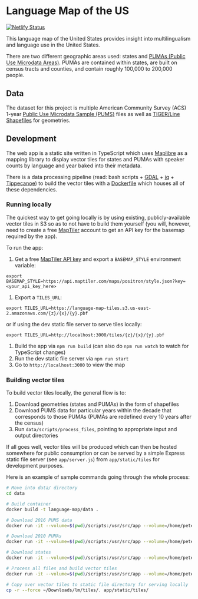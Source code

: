 # Language Map of the US
[![Netlify Status](https://api.netlify.com/api/v1/badges/10213b7f-0e91-4247-ade2-48b7d3dfcf5e/deploy-status)](https://app.netlify.com/sites/sweet-dodol-bd59bc/deploys)

This language map of the United States provides insight into multilingualism and language use in the United States.

There are two different geographic areas used: states and [PUMAs (Public Use Microdata Areas)](https://www.census.gov/geo/reference/puma.html). PUMAs are contained within states, are built on census tracts and counties, and contain roughly 100,000 to 200,000 people.

## Data

The dataset for this project is multiple American Community Survey (ACS) 1-year [Public Use Microdata Sample (PUMS)](https://www.census.gov/programs-surveys/acs/microdata.html) files as well as [TIGER/Line Shapefiles](https://www.census.gov/geographies/mapping-files/time-series/geo/tiger-line-file.html) for geometries.

## Development

The web app is a static site written in TypeScript which uses [Maplibre](https://maplibre.org/) as a mapping library to display vector tiles for states and PUMAs with speaker counts by language and year baked into their metadata.

There is a data processing pipeline (read: bash scripts + [GDAL](https://gdal.org/) + [jq](https://stedolan.github.io/jq/) + [Tippecanoe](https://github.com/mapbox/tippecanoe)) to build the vector tiles with a [Dockerfile](./data/Dockerfile) which houses all of these dependencies. 

### Running locally

The quickest way to get going locally is by using existing, publicly-available vector tiles in S3 so as to not have to build them yourself (you will, however, need to create a free [MapTiler](https://www.maptiler.com/) account to get an API key for the basemap required by the app).

To run the app:

1. Get a free [MapTiler API key](https://cloud.maptiler.com/account/keys/) and export a `BASEMAP_STYLE` environment variable:
  ```
  export BASEMAP_STYLE=https://api.maptiler.com/maps/positron/style.json?key=<your_api_key_here>
  ```
1. Export a `TILES_URL`:
  ```
  export TILES_URL=https://language-map-tiles.s3.us-east-2.amazonaws.com/{z}/{x}/{y}.pbf
  ```
  or if using the dev static file server to serve tiles locally:
  ```
  export TILES_URL=http://localhost:3000/tiles/{z}/{x}/{y}.pbf
  ```
1. Build the app via `npm run build` (can also do `npm run watch` to watch for TypeScript changes)
1. Run the dev static file server via `npm run start`
1. Go to `http://localhost:3000` to view the map

### Building vector tiles

To build vector tiles locally, the general flow is to:

1. Download geometries (states and PUMAs) in the form of shapefiles
1. Download PUMS data for particular years within the decade that corresponds to those PUMAs (PUMAs are redefined every 10 years after the census)
1. Run `data/scripts/process_files`, pointing to appropriate input and output directories

If all goes well, vector tiles will be produced which can then be hosted somewhere for public consumption or can be served by a simple Express static file server (see `app/server.js`) from `app/static/tiles` for development purposes.

Here is an example of sample commands going through the whole process:

```bash
# Move into data/ directory
cd data

# Build container
docker build -t language-map/data .

# Download 2016 PUMS data
docker run -it --volume=$(pwd)/scripts:/usr/src/app --volume=/home/peter/Downloads/lm:/tmp language-map/data bash -c "./download_pums https://www2.census.gov/programs-surveys/acs/data/pums/2016/1-Year/ /tmp/pums/2016"

# Download 2010 PUMAs
docker run -it --volume=$(pwd)/scripts:/usr/src/app --volume=/home/peter/Downloads/lm:/tmp language-map/data bash -c "./download_pumas https://www2.census.gov/geo/tiger/TIGER2020/PUMA/ /tmp/shapefiles/"

# Download states
docker run -it --volume=$(pwd)/scripts:/usr/src/app --volume=/home/peter/Downloads/lm:/tmp language-map/data bash -c "./download_states https://www2.census.gov/geo/tiger/TIGER2020/STATE/ /tmp/shapefiles/"

# Process all files and build vector tiles
docker run -it --volume=$(pwd)/scripts:/usr/src/app --volume=/home/peter/Downloads/lm:/tmp language-map/data bash -c "./process_files /tmp/pums /tmp/shapefiles /tmp/tiles"

# Copy over vector tiles to static file directory for serving locally
cp -r --force ~/Downloads/lm/tiles/. app/static/tiles/
```
